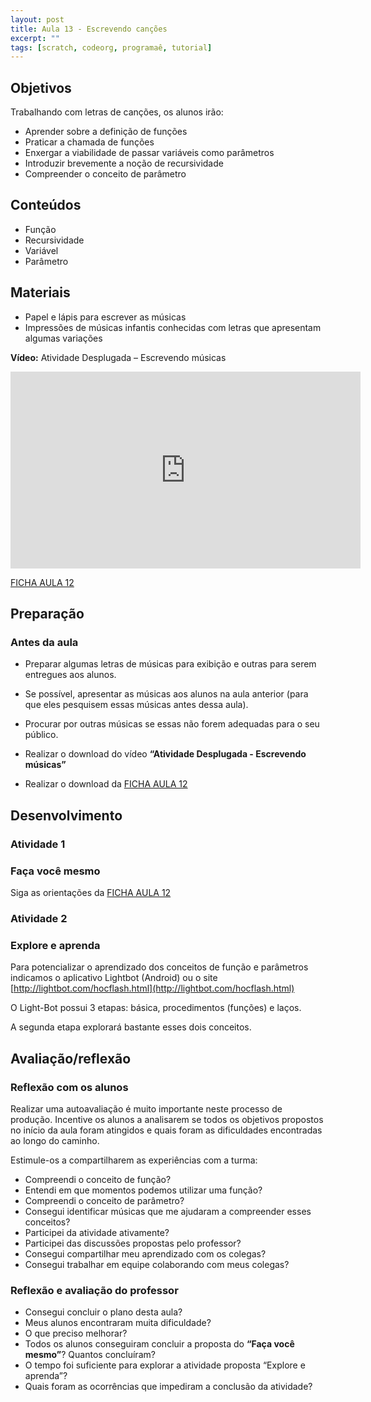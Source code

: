 ```yaml
---
layout: post
title: Aula 13 - Escrevendo canções
excerpt: ""
tags: [scratch, codeorg, programaê, tutorial]
---
```


## Objetivos
Trabalhando com letras de canções, os alunos irão:

 - Aprender sobre a definição de funções
 - Praticar a chamada de funções
 - Enxergar a viabilidade de passar variáveis como parâmetros
 - Introduzir brevemente a noção de recursividade
 - Compreender o conceito de parâmetro

## Conteúdos

 - Função
 - Recursividade
 - Variável
 - Parâmetro

## Materiais

 - Papel e lápis para escrever as músicas
 - Impressões de músicas infantis conhecidas com letras que apresentam algumas variações

**Vídeo:** Atividade Desplugada – Escrevendo músicas

<iframe width="560" height="315" src="https://www.youtube.com/embed/hx0tBso08aA?list=PLzdnOPI1iJNerXmhWGR_V-8vWPe0v62DE" frameborder="0" allowfullscreen></iframe>

[FICHA AULA 12](/blocos/pdf/Ficha%2012-EscrevendoMusicas.pdf)

## Preparação

### Antes da aula

 - Preparar algumas letras de músicas para exibição e outras para serem entregues aos alunos.
 - Se possível, apresentar as músicas aos alunos na aula anterior (para que eles pesquisem essas músicas antes dessa aula).
 - Procurar por outras músicas se essas não forem adequadas para o seu público.

 - Realizar o download do vídeo **“Atividade Desplugada - Escrevendo músicas”**
 - Realizar o download da [FICHA AULA 12](/blocos/pdf/Ficha%2012-EscrevendoMusicas.pdf)


## Desenvolvimento

### Atividade 1

### Faça você mesmo

Siga as orientações da [FICHA AULA 12](/blocos/pdf/Ficha%2012-EscrevendoMusicas.pdf)

### Atividade 2

### Explore e aprenda

Para potencializar o aprendizado dos conceitos de função e parâmetros indicamos o aplicativo Lightbot (Android) ou o site [http://lightbot.com/hocflash.html](http://lightbot.com/hocflash.html)

O Light-Bot possui 3 etapas: básica, procedimentos (funções) e laços.  

A segunda etapa explorará bastante esses dois conceitos.

## Avaliação/reflexão

### Reflexão com os alunos

Realizar uma autoavaliação é muito importante neste processo de produção. Incentive os alunos a analisarem se todos os objetivos propostos no início da aula foram atingidos e quais foram as dificuldades encontradas ao longo do caminho.

Estimule-os a compartilharem as experiências com a turma:

 - Compreendi o conceito de função?
 - Entendi em que momentos podemos utilizar uma função?
 - Compreendi o conceito de parâmetro?
 - Consegui identificar músicas que me ajudaram a compreender esses conceitos?
 - Participei da atividade ativamente?
 - Participei das discussões propostas pelo professor?
 - Consegui compartilhar meu aprendizado com os colegas?
 - Consegui trabalhar em equipe colaborando com meus colegas?

### Reflexão e avaliação do professor

 - Consegui concluir o plano desta aula?
 - Meus alunos encontraram muita dificuldade?
 - O que preciso melhorar?
 - Todos os alunos conseguiram concluir a proposta do **“Faça você mesmo”**? Quantos concluíram?
 - O tempo foi suficiente para explorar a atividade proposta “Explore e aprenda”?
 - Quais foram as ocorrências que impediram a conclusão da atividade?
